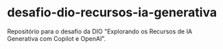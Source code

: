 # desafio-dio-recursos-ia-generativa
Repositório para o desafio da DIO "Explorando os Recursos de IA Generativa com Copilot e OpenAI".
